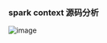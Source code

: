 ### spark context 源码分析

  ![image](https://github.com/cnnc/hadoop-more/blob/master/spark/images/strace_05.png)

 